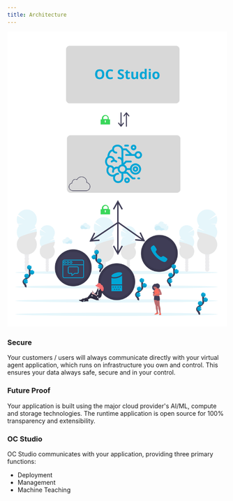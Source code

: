 ```yaml
---
title: Architecture
---
```


<div style={{textAlign: 'center'}}>

![architecture](../../static/img/infrastructure/architecture.svg)

</div>

### Secure

Your customers / users will always communicate directly with your virtual agent application, which runs on infrastructure you own and control. This ensures your data always safe, secure and in your control.

### Future Proof

Your application is built using the major cloud provider's AI/ML, compute and storage technologies. The runtime application is open source for 100% transparency and extensibility.

### OC Studio

OC Studio communicates with your application, providing three primary functions:

- Deployment
- Management
- Machine Teaching
